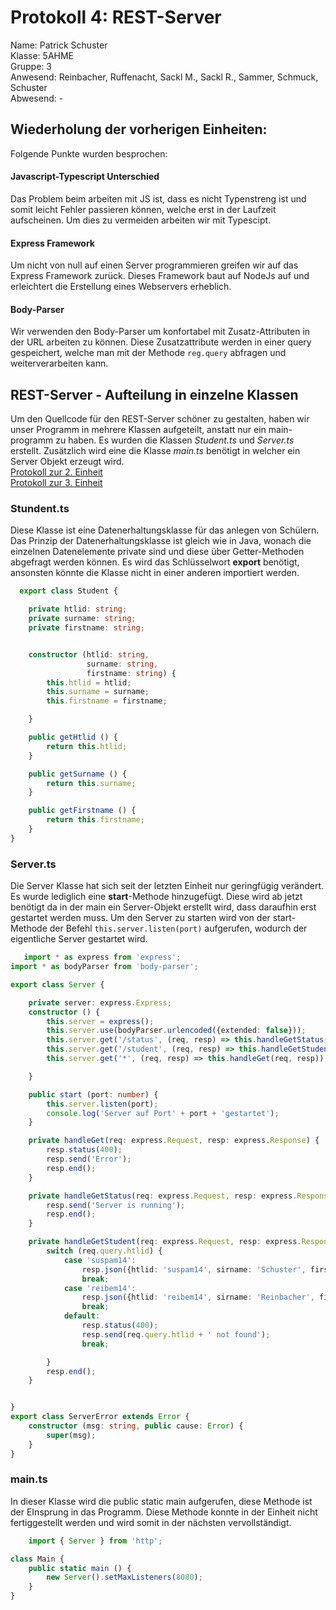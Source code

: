 # Protokoll 4: REST-Server
Name: Patrick Schuster  
Klasse: 5AHME  
Gruppe: 3    
Anwesend: Reinbacher, Ruffenacht, Sackl M., Sackl R., Sammer, Schmuck, Schuster  
Abwesend: -

## Wiederholung der vorherigen Einheiten:
Folgende Punkte wurden besprochen:
#### Javascript-Typescript Unterschied   
Das Problem beim arbeiten mit JS ist, dass es nicht Typenstreng ist und somit leicht Fehler passieren können, welche erst in der Laufzeit aufscheinen. Um dies zu vermeiden arbeiten wir mit Typescipt. 
#### Express Framework
Um nicht von null auf einen Server programmieren greifen wir auf das Express Framework zurück. Dieses Framework baut auf NodeJs auf und erleichtert die Erstellung eines Webservers erheblich.
#### Body-Parser
Wir verwenden den Body-Parser um konfortabel mit Zusatz-Attributen in der URL arbeiten zu können. Diese Zusatzattribute werden in einer query gespeichert, welche man mit der Methode `reg.query` abfragen und weiterverarbeiten kann.
## REST-Server - Aufteilung in einzelne Klassen
Um den Quellcode für den REST-Server schöner zu gestalten, haben wir unser Programm in mehrere Klassen aufgeteilt, anstatt nur ein main-programm zu haben. Es wurden die Klassen *Student.ts* und *Server.ts* erstellt. Zusätzlich wird eine die Klasse *main.ts* benötigt in welcher ein Server Objekt erzeugt wird.  
[Protokoll zur 2. Einheit](https://github.com/HTLMechatronics/m14-la1-sx/blob/suspam14/suspam14/Protokoll_g3_suspam14_2018-10-01.md)  
[Protokoll zur 3. Einheit](https://github.com/HTLMechatronics/m14-la1-sx/blob/suspam14/suspam14/Protokoll_g3_suspam14_2018-10-08.md)

### Stundent.ts  
Diese Klasse ist eine Datenerhaltungsklasse für das anlegen von Schülern. Das Prinzip der Datenerhaltungsklasse ist gleich wie in Java, wonach die einzelnen Datenelemente private sind und diese über Getter-Methoden abgefragt werden können.
Es wird das Schlüsselwort **export** benötigt, ansonsten könnte die Klasse nicht in einer anderen importiert werden.
```typescript  
  export class Student {

    private htlid: string;
    private surname: string;
    private firstname: string;


    constructor (htlid: string,
                 surname: string,
                 firstname: string) {
        this.htlid = htlid;
        this.surname = surname;
        this.firstname = firstname;

    }

    public getHtlid () {
        return this.htlid;
    }

    public getSurname () {
        return this.surname;
    }

    public getFirstname () {
        return this.firstname;
    }
}
```  

### Server.ts
Die Server Klasse hat sich seit der letzten Einheit nur geringfügig verändert. Es wurde lediglich eine **start**-Methode hinzugefügt. Diese wird ab jetzt benötigt da in der main ein Server-Objekt erstellt wird, dass daraufhin erst gestartet werden muss. Um den Server zu starten wird von der start-Methode der Befehl `this.server.listen(port)` aufgerufen, wodurch der eigentliche Server gestartet wird.
```typescript  
   import * as express from 'express';
import * as bodyParser from 'body-parser';

export class Server {

    private server: express.Express;
    constructor () {
        this.server = express();
        this.server.use(bodyParser.urlencoded({extended: false}));
        this.server.get('/status', (req, resp) => this.handleGetStatus(req, resp));
        this.server.get('/student', (req, resp) => this.handleGetStudent(req, resp));
        this.server.get('*', (req, resp) => this.handleGet(req, resp));

    }

    public start (port: number) {
        this.server.listen(port);
        console.log('Server auf Port' + port + 'gestartet');
    }

    private handleGet(req: express.Request, resp: express.Response) {
        resp.status(400);
        resp.send('Error');
        resp.end();
    }

    private handleGetStatus(req: express.Request, resp: express.Response) {
        resp.send('Server is running');
        resp.end();
    }

    private handleGetStudent(req: express.Request, resp: express.Response) {
        switch (req.query.htlid) {
            case 'suspam14':
                resp.json({htlid: 'suspam14', sirname: 'Schuster', firstname: 'Patrick'});
                break;
            case 'reibem14':
                resp.json({htlid: 'reibem14', sirname: 'Reinbacher', firstname: 'Bernhard'});
                break;
            default:
                resp.status(400);
                resp.send(req.query.htlid + ' not found');
                break;

        }
        resp.end();
    }


}
export class ServerError extends Error {
    constructor (msg: string, public cause: Error) {
        super(msg);
    }
}
```  
### main.ts    
In dieser Klasse wird die public static main aufgerufen, diese Methode ist der EInsprung in das Programm. 
Diese Methode konnte in der Einheit nicht fertiggestellt werden und wird somit in der nächsten vervollständigt.
```typescript  
    import { Server } from 'http';

class Main {
    public static main () {
        new Server().setMaxListeners(8080);
    }
}

```
